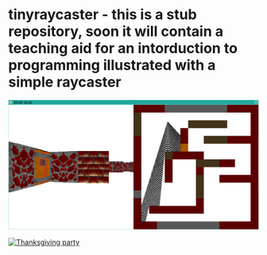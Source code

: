 # tinyraycaster - this is a stub repository, soon it will contain a teaching aid for an intorduction to programming illustrated with a simple raycaster

![](https://raw.githubusercontent.com/ssloy/stroll/master/screenshot.png)

[![Thanksgiving party](https://img.youtube.com/vi/Ekomnk1eNFU/0.jpg)](https://www.youtube.com/watch?v=Ekomnk1eNFU)


